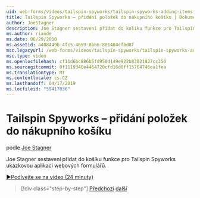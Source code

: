 ```yaml
---
uid: web-forms/videos/tailspin-spyworks/tailspin-spyworks-adding-items-to-the-shopping-cart
title: Tailspin Spyworks – přidání položek do nákupního košíku | Dokumentace Microsoftu
author: JoeStagner
description: Joe Stagner sestavení přidat do košíku funkce pro Tailspin Spyworks ukázkovou aplikaci webových formulářů.
ms.author: riande
ms.date: 06/29/2010
ms.assetid: a408449b-4fc5-4659-8bb6-801404cfbd8f
msc.legacyurl: /web-forms/videos/tailspin-spyworks/tailspin-spyworks-adding-items-to-the-shopping-cart
msc.type: video
ms.openlocfilehash: cf11d6bc886b5fd950d149e922b83021827cc350
ms.sourcegitcommit: 0f1119340e4464720cfd16d0ff15764746ea1fea
ms.translationtype: MT
ms.contentlocale: cs-CZ
ms.lasthandoff: 04/17/2019
ms.locfileid: "59417036"
---
```

# <a name="tailspin-spyworks---adding-items-to-the-shopping-cart"></a>Tailspin Spyworks – přidání položek do nákupního košíku

podle [Joe Stagner](https://github.com/JoeStagner)

Joe Stagner sestavení přidat do košíku funkce pro Tailspin Spyworks ukázkovou aplikaci webových formulářů.

[&#9654;Podívejte se na video (24 minuty)](https://channel9.msdn.com/Blogs/ASP-NET-Site-Videos/tailspin-spyworks-adding-items-to-the-shopping-cart)

> [!div class="step-by-step"]
> [Předchozí](tailspin-spyworks-display-per-product-details.md)
> [další](tailspin-spyworks-display-shopping-cart.md)
